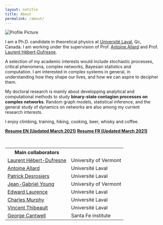 ```yaml
---
layout: notitle
title: About
permalink: /about/
---
```


<img src="{{ site.baseurl }}/assets/profile_picture.jpg" title="Profile
Picture" class="profile">

I am a Ph.D. candidate in theoretical physics at [Université Laval](https://www.ulaval.ca/), Qc, Canada. I am working under the
supervision of Prof. [Antoine Allard](https://antoineallard.github.io/) and Prof. [Laurent Hébert-Dufresne](http://laurenthebertdufresne.github.io/).

 A selection of my academic interests would include stochastic processes, critical phenomena, complex networks, Bayesian statistics and computation. I am interested in complex systems in general, in understanding how they shape our lives, and how we can aspire to decipher them.

My doctoral research is mainly about developping analytical and computational methods to study **binary-state contagion processes on complex networks**. Random graph models, statistical inference, and the general study of dynamics on networks are also among my current research interests.

I enjoy climbing, training, hiking, cooking, beer, whisky and coffee.


<b class="gray-box"><a href="/assets/resume/st-onge_cv_en.pdf">Resume EN (Updated March 2021)</a></b>
<b class="gray-box"><a href="/assets/resume/st-onge_cv_fr.pdf">Resume FR (Updated March 2021)</a></b>

<br>
<table cellspacing="0" cellpadding="0" class="table-about table-collabs">
  <tr>
    <th>Main collaborators</th><th></th>
  </tr>
   <tr>
    <td><a href="http://laurenthebertdufresne.github.io">Laurent Hébert-Dufresne</a></td><td>University of Vermont</td>
  </tr>
  <tr>
    <td><a href="http://antoineallard.github.io">Antoine Allard</a></td><td>Université Laval</td>
  </tr>
  <tr>
    <td><a href="https://scholar.google.ca/citations?user=YAqE0O0AAAAJ&hl=fr">Patrick Desrosiers</a></td><td>Université Laval</td>
  </tr>
   <tr>
    <td><a href="http://www.jgyoung.ca">Jean-Gabriel Young</a></td><td>University of Vermont</td>
  </tr>
   <tr>
    <td><a href="http://edwardlaurence.me">Edward Laurence</a></td><td>Université Laval</td>
  </tr>
   <tr>
    <td><a href="https://scholar.google.fr/citations?user=xgBmSD8AAAAJ&hl=fr">Charles Murphy</a></td><td>Université Laval</td>
  </tr>
   <tr>
    <td><a href="https://scholar.google.fr/citations?user=jHEI8xcAAAAJ&hl=fr">Vincent Thibeault</a></td><td>Université Laval</td>
  </tr>
   <tr>
    <td><a href="https://www.george-cantwell.com/">George Cantwell</a></td><td>Santa Fe institute</td>
  </tr>

</table>
<br>
